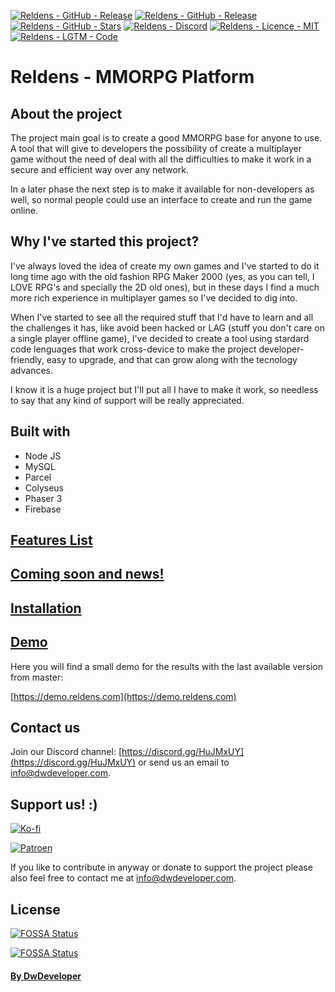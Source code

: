 [![Reldens - GitHub - Release](https://www.dwdeveloper.com/media/reldens/reldens-mmorpg-platform.png)](https://github.com/damian-pastorini/reldens)
[![Reldens - GitHub - Release](https://img.shields.io/github/v/release/damian-pastorini/reldens?color=red&style=for-the-badge)](https://github.com/damian-pastorini/reldens)
[![Reldens - GitHub - Stars](https://img.shields.io/github/stars/damian-pastorini/reldens?color=green&style=for-the-badge)](https://github.com/damian-pastorini/reldens)
[![Reldens - Discord](https://img.shields.io/discord/599108949312143370?style=for-the-badge)](https://discord.gg/HuJMxUY)
[![Reldens - Licence - MIT](https://img.shields.io/github/license/damian-pastorini/reldens?color=blue&style=for-the-badge)](https://github.com/damian-pastorini/reldens)
[![Reldens - LGTM - Code](https://img.shields.io/lgtm/grade/javascript/github/damian-pastorini/reldens?label=LGTM%20-%20Code%20Quality&style=for-the-badge)](https://lgtm.com/projects/g/damian-pastorini/reldens/)

# Reldens - MMORPG Platform

## About the project
The project main goal is to create a good MMORPG base for anyone to use. A tool that will give to developers the possibility of create a multiplayer game without the need of deal with all the difficulties to make it work in a secure and efficient way over any network.

In a later phase the next step is to make it available for non-developers as well, so normal people could use an interface to create and run the game online.

## Why I've started this project?
I've always loved the idea of create my own games and I've started to do it long time ago with the old fashion RPG Maker 2000 (yes, as you can tell, I LOVE RPG's and specially the 2D old ones), but in these days I find a much more rich experience in multiplayer games so I've decided to dig into.

When I've started to see all the required stuff that I'd have to learn and all the challenges it has, like avoid been hacked or LAG (stuff you don't care on a single player offline game), I've decided to create a tool using stardard code lenguages that work cross-device to make the project developer-friendly, easy to upgrade, and that can grow along with the tecnology advances.

I know it is a huge project but I'll put all I have to make it work, so needless to say that any kind of support will be really appreciated.


## Built with
+ Node JS
+ MySQL
+ Parcel
+ Colyseus
+ Phaser 3
+ Firebase


## [Features List](https://www.reldens.com/features)


## [Coming soon and news!](https://www.reldens.com/news "Coming soon & News")


## [Installation](https://www.reldens.com/installation "Installation")


## [Demo](https://dev.reldens.com)

Here you will find a small demo for the results with the last available version from master: 

[https://demo.reldens.com](https://demo.reldens.com)


## Contact us
Join our Discord channel: [https://discord.gg/HuJMxUY](https://discord.gg/HuJMxUY) or send us an email to  [info@dwdeveloper.com](mailto:info@dwdeveloper.com).


## Support us! :)

[![Ko-fi](https://img.shields.io/badge/Reldens-Support%20us%20on%20Ko--Fi-blue?style=for-the-badge)](https://ko-fi.com/I2I81VISA) 

[![Patroen](https://img.shields.io/badge/Reldens-Become%20a%20Patroen-blue?style=for-the-badge)](https://www.patreon.com/bePatron?u=18074832)

If you like to contribute in anyway or donate to support the project please also feel free to contact me at [info@dwdeveloper.com](mailto:info@dwdeveloper.com).


## License

[![FOSSA Status](https://app.fossa.io/api/projects/git%2Bgithub.com%2Fdamian-pastorini%2Freldens.svg?type=shield)](https://app.fossa.io/projects/git%2Bgithub.com%2Fdamian-pastorini%2Freldens?ref=badge_shield)

[![FOSSA Status](https://app.fossa.io/api/projects/git%2Bgithub.com%2Fdamian-pastorini%2Freldens.svg?type=large)](https://app.fossa.io/projects/git%2Bgithub.com%2Fdamian-pastorini%2Freldens?ref=badge_large)


#### [By DwDeveloper](https://www.dwdeveloper.com/ "DwDeveloper")

